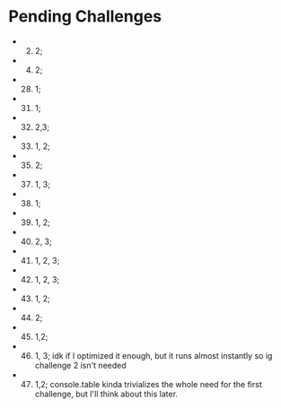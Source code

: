 # Pending Challenges
- 2. 2;
- 4. 2;
- 28. 1;
- 31. 1;
- 32. 2,3;
- 33. 1, 2;
- 35. 2;
- 37. 1, 3;
- 38. 1;
- 39. 1, 2;
- 40. 2, 3;
- 41. 1, 2, 3;
- 42. 1, 2, 3;
- 43. 1, 2;
- 44. 2;
- 45. 1,2;
- 46. 1, 3; idk if I optimized it enough, but it runs almost instantly so ig challenge 2 isn't needed
- 47. 1,2; console.table kinda trivializes the whole need for the first challenge, but I'll think about this later.